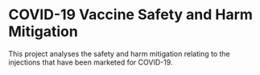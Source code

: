 # COVID-19 Vaccine Safety and Harm Mitigation
This project analyses the safety and harm mitigation relating to the injections that have been marketed for COVID-19.
